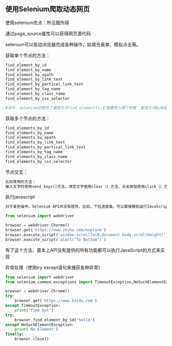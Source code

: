## 使用Selenium爬取动态网页

使用selenium优点：所见既所得

通过page_source属性可以获得网页源代码

selenium可以驱动浏览器完成各种操作，如填充表单、模拟点击等。



获取单个节点的方法：

```python
find_element_by_id
find_element_by_name
find_element_by_xpath
find_element_by_link_text
find_element_by_partical_link_text
find_element_by_tag_name
find_element_by_class_name
find_element_by_css_selector

#另外，selenium还提供了通用方法find_element(),它需要传入两个参数：查找方式By和值
```



获取多个节点的方法：

```python
find_elements_by_id
find_elements_by_name
find_elements_by_xpath
find_elements_by_link_text
find_elements_by_partical_link_text
find_elements_by_tag_name
find_elements_by_class_name
find_elements_by_css_selector
```



节点交互：

```python
比较常用的方法：
输入文字时使用send_keys()方法，清空文字使用clear（）方法，点击按钮使用click（）方法
```



执行javascript

```python
对于某些操作，Selenium API并没有提供，比如，下拉进度条，可以直接模拟运行JavaScript，此时使用execute_script（）方法即可实现

```

```python
from selenium import webdriver

browser = webdriver.Chorme()
browser.get('https://www.zhihu.com/explore')
browser.execute_script('window.scrollTo(0,document.body.scrollHeight)')
browser.execute_script('alert("To Bottom")')
```

有了这个方法，基本上API没有提供的所有功能都可以执行JavaScript的方式来实现





异常处理（使用try except语句来捕获各种异常）

```python
from selenium import webdriver
from selenium.common.exceptions import TimeoutException,NoSuchElementException

browser = webdriver.Chrome()
try:
    browser.get('https://www.baidu.com')
except TimeoutException:
    print("Time Out")
try:
    browser.find_element_by_id('hello')
except NoSuchElementException:
    print('No Element')
finally:
    browser.close()
```


